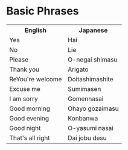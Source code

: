 # Basic Phrases

<table>
	<tr>
        <th>English</th>
        <th>Japanese</th>
    </tr>
    <tr>
        <td>Yes</td>
        <td>Hai</td>
    </tr>
    <tr>
        <td>No</td>
        <td>Lie</td>
    </tr>
    <tr>
        <td>Please</td>
        <td>O-negai shimasu</td>
    </tr>
    <tr>
        <td>Thank you</td>
        <td>Arigato</td>
    </tr>
    <tr>
        <td>ReYou're welcome</td>
        <td>Doitashimashite</td>
    </tr>
    <tr>
        <td>Excuse me</td>
        <td>Sumimasen</td>
    </tr>
    <tr>
        <td>I am sorry</td>
        <td>Gomennasai</td>
    </tr>
    <tr>
        <td>Good morning</td>
        <td>Ohayo gozaimasu</td>
    </tr>
    <tr>
        <td>Good evening</td>
        <td>Konbanwa</td>
    </tr>
    <tr>
        <td>Good night</td>
        <td>O-yasumi nasai</td>
    </tr>
    <tr>
        <td>That's all right</td>
        <td>Dai jobu desu</td>
    </tr>
</table>
